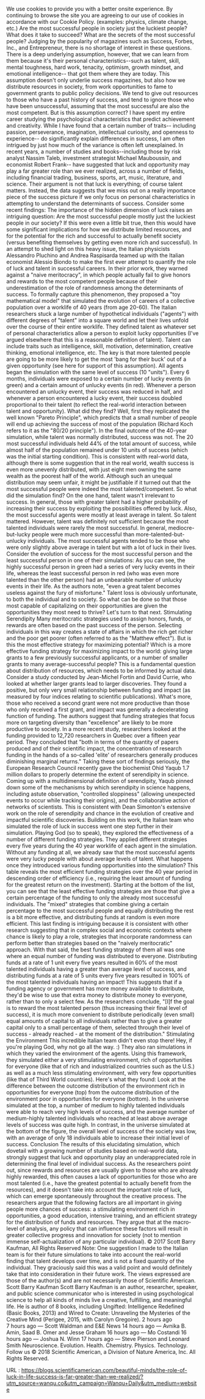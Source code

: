   We use cookies to provide you with a better onsite experience. By continuing to browse the site you are agreeing to our use of cookies in accordance with our Cookie Policy. 
   (examples: physics, climate change, etc.) 
   Are the most successful people in society just the luckiest people? 
   What does it take to succeed? What are the secrets of the most successful people? Judging by the popularity of magazines such as Success, Forbes, Inc., and Entrepreneur, there is no shortage of interest in these questions. There is a deep underlying assumption, however, that we can learn from them because it's their personal characteristics--such as talent, skill, mental toughness, hard work, tenacity, optimism, growth mindset, and emotional intelligence-- that got them where they are today. This assumption doesn't only underlie success magazines, but also how we distribute resources in society, from work opportunities to fame to government grants to public policy decisions. We tend to give out resources to those who have a past history of success, and tend to ignore those who have been unsuccessful, assuming that the most successful are also the most competent. 
   But is this assumption correct? I have spent my entire career studying the psychological characteristics that predict achievement and creativity. While I have found that a certain number of traits-- including passion, perseverance, imagination, intellectual curiosity, and openness to experience-- do significantly explain differences in success, I am often intrigued by just how much of the variance is often left unexplained. 
   In recent years, a number of studies and books--including those by risk analyst Nassim Taleb, investment strategist Michael Mauboussin, and economist Robert Frank-- have suggested that luck and opportunity may play a far greater role than we ever realized, across a number of fields, including financial trading, business, sports, art, music, literature, and science. Their argument is not that luck is everything; of course talent matters. Instead, the data suggests that we miss out on a really importance piece of the success picture if we only focus on personal characteristics in attempting to understand the determinants of success. 
   Consider some recent findings: 
   The importance of the hidden dimension of luck raises an intriguing question: Are the most successful people mostly just the luckiest people in our society? If this were even a little bit true, then this would have some significant implications for how we distribute limited resources, and for the potential for the rich and successful to actually benefit society (versus benefiting themselves by getting even more rich and successful). 
   In an attempt to shed light on this heavy issue, the Italian physicists Alessandro Pluchino and Andrea Raspisarda teamed up with the Italian economist Alessio Biondo to make the first ever attempt to quantify the role of luck and talent in successful careers. In their prior work, they warned against a "naive meritocracy", in which people actually fail to give honors and rewards to the most competent people because of their underestimation of the role of randomness among the determinants of success. To formally capture this phenomenon, they proposed a "toy mathematical model" that simulated the evolution of careers of a collective population over a worklife of 40 years (from age 20-60). 
   The Italian researchers stuck a large number of hypothetical individuals ("agents") with different degrees of "talent" into a square world and let their lives unfold over the course of their entire worklife. They defined talent as whatever set of personal characteristics allow a person to exploit lucky opportunities (I've argued elsewhere that this is a reasonable definition of talent). Talent can include traits such as intelligence, skill, motivation, determination, creative thinking, emotional intelligence, etc. The key is that more talented people are going to be more likely to get the most 'bang for their buck' out of a given opportunity (see here for support of this assumption). 
   All agents began the simulation with the same level of success (10 "units"). Every 6 months, individuals were exposed to a certain number of lucky events (in green) and a certain amount of unlucky events (in red). Whenever a person encountered an unlucky event, their success was reduced in half, and whenever a person encountered a lucky event, their success doubled proportional to their talent (to reflect the real-world interaction between talent and opportunity). 
   What did they find? Well, first they replicated the well known "Pareto Principle", which predicts that a small number of people will end up achieving the success of most of the population (Richard Koch refers to it as the "80/20 principle"). In the final outcome of the 40-year simulation, while talent was normally distributed, success was not. The 20 most successful individuals held 44% of the total amount of success, while almost half of the population remained under 10 units of success (which was the initial starting condition). This is consistent with real-world data, although there is some suggestion that in the real world, wealth success is even more unevenly distributed, with just eight men owning the same wealth as the poorest half of the world. 
   Although such an unequal distribution may seem unfair, it might be justifiable if it turned out that the most successful people were indeed the most talented/competent. So what did the simulation find? On the one hand, talent wasn't irrelevant to success. In general, those with greater talent had a higher probability of increasing their success by exploiting the possibilities offered by luck. Also, the most successful agents were mostly at least average in talent. So talent mattered. 
   However, talent was definitely not sufficient because the most talented individuals were rarely the most successful. In general, mediocre-but-lucky people were much more successful than more-talented-but-unlucky individuals. The most successful agents tended to be those who were only slightly above average in talent but with a lot of luck in their lives. 
   Consider the evolution of success for the most successful person and the least successful person in one of their simulations: 
   As you can see, the highly successful person in green had a series of very lucky events in their life, whereas the least successful person in red (who was even more talented than the other person) had an unbearable number of unlucky events in their life. As the authors note, "even a great talent becomes useless against the fury of misfortune." 
   Talent loss is obviously unfortunate, to both the individual and to society. So what can be done so that those most capable of capitalizing on their opportunities are given the opportunities they most need to thrive? Let's turn to that next. 
   Stimulating Serendipity 
   Many meritocratic strategies used to assign honors, funds, or rewards are often based on the past success of the person. Selecting individuals in this way creates a state of affairs in which the rich get richer and the poor get poorer (often referred to as the "Matthew effect"). But is this the most effective strategy for maximizing potential? Which is a more effective funding strategy for maximizing impact to the world: giving large grants to a few previously successful applicants, or a number of smaller grants to many average-successful people? This is a fundamental question about distribution of resources, which needs to be informed by actual data. 
   Consider a study conducted by Jean-Michel Fortin and David Currie, who looked at whether larger grants lead to larger discoveries. They found a positive, but only very small relationship between funding and impact (as measured by four indices relating to scientific publications). What's more, those who received a second grant were not more productive than those who only received a first grant, and impact was generally a decelerating function of funding. 
   The authors suggest that funding strategies that focus more on targeting diversity than "excellence" are likely to be more productive to society. In a more recent study, researchers looked at the funding provided to 12,720 researchers in Quebec over a fifteen year period. They concluded that "both in terms of the quantity of papers produced and of their scientific impact, the concentration of research funding in the hands of a so-called 'elite' of researchers generally produces diminishing marginal returns." 
   Taking these sort of findings seriously, the European Research Council recently gave the biochemist Ohid Yaqub 1.7 million dollars to properly determine the extent of serendipity in science. Coming up with a multidimensional definition of serendipity, Yaqub pinned down some of the mechanisms by which serendipity in science happens, including astute observation, "controlled sloppiness" (allowing unexpected events to occur while tracking their origins), and the collaborative action of networks of scientists. This is consistent with Dean Simonton's extensive work on the role of serendipity and chance in the evolution of creative and impactful scientific discoveries. 
   Building on this work, the Italian team who simulated the role of luck in success went one step further in their simulation. Playing God (so to speak), they explored the effectiveness of a number of different funding strategies. They applied different strategies every five years during the 40 year worklife of each agent in the simulation. Without any funding at all, we already saw that the most successful agents were very lucky people with about average levels of talent. What happens once they introduced various funding opportunities into the simulation? 
   This table reveals the most efficient funding strategies over the 40 year period in descending order of efficiency (i.e., requiring the least amount of funding for the greatest return on the investment). Starting at the bottom of the list, you can see that the least effective funding strategies are those that give a certain percentage of the funding to only the already most successful individuals. The "mixed" strategies that combine giving a certain percentage to the most successful people and equally distributing the rest is a bit more effective, and distributing funds at random is even more efficient. This last finding is intriguing because it is consistent with other research suggesting that in complex social and economic contexts where chance is likely to play a role, strategies that incorporate randomness can perform better than strategies based on the "naively meritocratic" approach. 
   With that said, the best funding strategy of them all was one where an equal number of funding was distributed to everyone. Distributing funds at a rate of 1 unit every five years resulted in 60% of the most talented individuals having a greater than average level of success, and distributing funds at a rate of 5 units every five years resulted in 100% of the most talented individuals having an impact! This suggests that if a funding agency or government has more money available to distribute, they'd be wise to use that extra money to distribute money to everyone, rather than to only a select few. As the researchers conclude, 
   "[I]f the goal is to reward the most talented person (thus increasing their final level of success), it is much more convenient to distribute periodically (even small) equal amounts of capital to all individuals rather than to give a greater capital only to a small percentage of them, selected through their level of success - already reached - at the moment of the distribution." 
   Stimulating the Environment 
   This incredible Italian team didn't even stop there! Hey, if you're playing God, why not go all the way. :) They also ran simulations in which they varied the environment of the agents. Using this framework, they simulated either a very stimulating environment, rich of opportunities for everyone (like that of rich and industrialized countries such as the U.S.) as well as a much less stimulating environment, with very few opportunities (like that of Third World countries). Here's what they found: 
   Look at the difference between the outcome distribution of the environment rich in opportunities for everyone (top) from the outcome distribution of the environment poor in opportunities for everyone (bottom). In the universe simulated at the top, a number of medium to highly talented individuals were able to reach very high levels of success, and the average number of medium-highly talented individuals who reached at least above average levels of success was quite high. In contrast, in the universe simulated at the bottom of the figure, the overall level of success of the society was low, with an average of only 18 individuals able to increase their initial level of success. 
   Conclusion 
   The results of this elucidating simulation, which dovetail with a growing number of studies based on real-world data, strongly suggest that luck and opportunity play an underappreciated role in determining the final level of individual success. As the researchers point out, since rewards and resources are usually given to those who are already highly rewarded, this often causes a lack of opportunities for those who are most talented (i.e., have the greatest potential to actually benefit from the resources), and it doesn't take into account the important role of luck, which can emerge spontaneously throughout the creative process. The researchers argue that the following factors are all important in giving people more chances of success: a stimulating environment rich in opportunities, a good education, intensive training, and an efficient strategy for the distribution of funds and resources. They argue that at the macro-level of analysis, any policy that can influence these factors will result in greater collective progress and innovation for society (not to mention immense self-actualization of any particular individual). 
   © 2017 Scott Barry Kaufman, All Rights Reserved 
   Note: One suggestion I made to the Italian team is for their future simulations to take into account the real-world finding that talent develops over time, and is not a fixed quantity of the individual. They graciously said this was a valid point and would definitely take that into consideration in their future work. 
   The views expressed are those of the author(s) and are not necessarily those of Scientific American.  
   Scott Barry Kaufman 
   Scott Barry Kaufman is an author, researcher, speaker, and public science communicator who is interested in using psychological science to help all kinds of minds live a creative, fulfilling, and meaningful life. He is author of 8 books, including Ungifted: Intelligence Redefined (Basic Books, 2013) and Wired to Create: Unraveling the Mysteries of the Creative Mind (Perigee, 2015, with Carolyn Gregoire). 
   2 hours ago   
   7 hours ago  —  Scott Waldman and E&E News 
   14 hours ago  —  Avnika B. Amin, Saad B. Omer and Jesse Graham 
   16 hours ago  —  Mo Costandi 
   16 hours ago  —  Joshua N. Winn 
   17 hours ago  —  Steve Pierson and Leonard Smith 
   Neuroscience. Evolution. Health. Chemistry. Physics. Technology. 
   Follow us 
   © 2018 Scientific American, a Division of Nature America, Inc. 
   All Rights Reserved. 
    
  
 URL : https://blogs.scientificamerican.com/beautiful-minds/the-role-of-luck-in-life-success-is-far-greater-than-we-realized/?utm_source=wanqu.co&utm_campaign=Wanqu+Daily&utm_medium=website